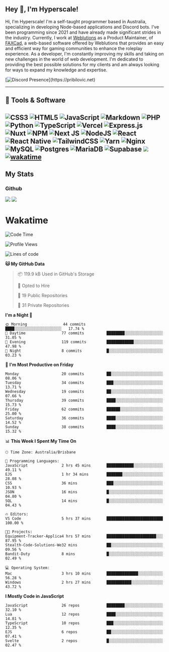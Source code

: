 ## Hey 👋, I'm Hyperscale!

Hi, I'm Hyperscale! I'm a self-taught programmer based in Australia, specializing in developing Node-based applications and Discord bots. I've been programming since 2021 and have already made significant strides in the industry. Currently, I work at [Weblutions](https://weblutions.com) as a Product Maintainer, of [FAXCad](https://weblutions.com/store/faxcad), a web-based software offered by Weblutions that provides an easy and efficient way for gaming communities to enhance the roleplay experience. As a developer, I'm constantly improving my skills and taking on new challenges in the world of web development. I'm dedicated to providing the best possible solutions for my clients and am always looking for ways to expand my knowledge and expertise.

[![Discord Presence](https://lanyard.cnrad.dev/api/906061699562475581?=idleMessage=:Just%Chillin%With%My%Kangaroo!)](https://pribilovic.net)

<p align="center">
<a href="https://github.com/Hyperscale1">
</a>
</p>

---
## 🔧 Tools & Software

![CSS3](https://img.shields.io/badge/css3-%231572B6.svg?style=for-the-badge&logo=css3&logoColor=white) ![HTML5](https://img.shields.io/badge/html5-%23E34F26.svg?style=for-the-badge&logo=html5&logoColor=white) ![JavaScript](https://img.shields.io/badge/javascript-%23323330.svg?style=for-the-badge&logo=javascript&logoColor=%23F7DF1E)  ![Markdown](https://img.shields.io/badge/markdown-%23000000.svg?style=for-the-badge&logo=markdown&logoColor=white) ![PHP](https://img.shields.io/badge/php-%23777BB4.svg?style=for-the-badge&logo=php&logoColor=white) ![Python](https://img.shields.io/badge/python-3670A0?style=for-the-badge&logo=python&logoColor=ffdd54) ![TypeScript](https://img.shields.io/badge/typescript-%23007ACC.svg?style=for-the-badge&logo=typescript&logoColor=white) ![Vercel](https://img.shields.io/badge/vercel-%23000000.svg?style=for-the-badge&logo=vercel&logoColor=white) ![Express.js](https://img.shields.io/badge/express.js-%23404d59.svg?style=for-the-badge&logo=express&logoColor=%2361DAFB) ![Nuxt](https://img.shields.io/badge/Nuxt-%23404d59.svg?style=for-the-badge&logo=nuxtdotjs&logoColor=%02dc82)  ![NPM](https://img.shields.io/badge/NPM-%23000000.svg?style=for-the-badge&logo=npm&logoColor=white) ![Next JS](https://img.shields.io/badge/Next-black?style=for-the-badge&logo=next.js&logoColor=white) ![NodeJS](https://img.shields.io/badge/node.js-6DA55F?style=for-the-badge&logo=node.js&logoColor=white) ![React](https://img.shields.io/badge/react-%2320232a.svg?style=for-the-badge&logo=react&logoColor=%2361DAFB) ![React Native](https://img.shields.io/badge/react_native-%2320232a.svg?style=for-the-badge&logo=react&logoColor=%2361DAFB) ![TailwindCSS](https://img.shields.io/badge/tailwindcss-%2338B2AC.svg?style=for-the-badge&logo=tailwind-css&logoColor=white) ![Yarn](https://img.shields.io/badge/yarn-%232C8EBB.svg?style=for-the-badge&logo=yarn&logoColor=white) ![Nginx](https://img.shields.io/badge/nginx-%23009639.svg?style=for-the-badge&logo=nginx&logoColor=white) ![MySQL](https://img.shields.io/badge/mysql-%2300f.svg?style=for-the-badge&logo=mysql&logoColor=white) ![Postgres](https://img.shields.io/badge/postgres-%23316192.svg?style=for-the-badge&logo=postgresql&logoColor=white) ![MariaDB](https://img.shields.io/badge/mariadb-%23316192.svg?style=for-the-badge&logo=mariadb&logoColor=white) ![Supabase](https://img.shields.io/badge/Supabase-3ECF8E?style=for-the-badge&logo=supabase&logoColor=white) ![](https://img.shields.io/badge/Ubuntu-E95420?style=for-the-badge&logo=ubuntu&logoColor=white) [![wakatime](https://wakatime.com/badge/user/6e098b16-30e8-493e-bf77-598fafbb912d.svg?style=for-the-badge)](https://wakatime.com/@6e098b16-30e8-493e-bf77-598fafbb912d) 
---
## My Stats

### Github
![](https://github-readme-stats.vercel.app/api?username=Hyperscale1&theme=blue-green)
![](https://github-readme-stats.vercel.app/api/top-langs/?username=Hyperscale1&theme=blue-green)

# Wakatime
<!--START_SECTION:waka-->
![Code Time](http://img.shields.io/badge/Code%20Time-859%20hrs%2022%20mins-blue)

![Profile Views](http://img.shields.io/badge/Profile%20Views-1-blue)

![Lines of code](https://img.shields.io/badge/From%20Hello%20World%20I%27ve%20Written-499.9%20thousand%20lines%20of%20code-blue)

**🐱 My GitHub Data** 

> 📦 119.9 kB Used in GitHub's Storage 
 > 
> 💼 Opted to Hire
 > 
> 📜 19 Public Repositories 
 > 
> 🔑 31 Private Repositories 
 > 
**I'm a Night 🦉** 

```text
🌞 Morning                44 commits          ████░░░░░░░░░░░░░░░░░░░░░   17.74 % 
🌆 Daytime                77 commits          ████████░░░░░░░░░░░░░░░░░   31.05 % 
🌃 Evening                119 commits         ████████████░░░░░░░░░░░░░   47.98 % 
🌙 Night                  8 commits           █░░░░░░░░░░░░░░░░░░░░░░░░   03.23 % 
```
📅 **I'm Most Productive on Friday** 

```text
Monday                   20 commits          ██░░░░░░░░░░░░░░░░░░░░░░░   08.06 % 
Tuesday                  34 commits          ███░░░░░░░░░░░░░░░░░░░░░░   13.71 % 
Wednesday                19 commits          ██░░░░░░░░░░░░░░░░░░░░░░░   07.66 % 
Thursday                 39 commits          ████░░░░░░░░░░░░░░░░░░░░░   15.73 % 
Friday                   62 commits          ██████░░░░░░░░░░░░░░░░░░░   25.00 % 
Saturday                 36 commits          ████░░░░░░░░░░░░░░░░░░░░░   14.52 % 
Sunday                   38 commits          ████░░░░░░░░░░░░░░░░░░░░░   15.32 % 
```


📊 **This Week I Spent My Time On** 

```text
🕑︎ Time Zone: Australia/Brisbane

💬 Programming Languages: 
JavaScript               2 hrs 45 mins       ████████████░░░░░░░░░░░░░   49.11 % 
EJS                      1 hr 34 mins        ███████░░░░░░░░░░░░░░░░░░   28.08 % 
CSS                      36 mins             ███░░░░░░░░░░░░░░░░░░░░░░   10.93 % 
JSON                     16 mins             █░░░░░░░░░░░░░░░░░░░░░░░░   04.80 % 
SQL                      14 mins             █░░░░░░░░░░░░░░░░░░░░░░░░   04.43 % 

🔥 Editors: 
VS Code                  5 hrs 37 mins       █████████████████████████   100.00 % 

🐱‍💻 Projects: 
Equipment-Tracker-Applica4 hrs 57 mins       ██████████████████████░░░   87.95 % 
Stealth-Code-Solutions-We32 mins             ██░░░░░░░░░░░░░░░░░░░░░░░   09.56 % 
Bandit-Duty              8 mins              █░░░░░░░░░░░░░░░░░░░░░░░░   02.49 % 

💻 Operating System: 
Mac                      3 hrs 10 mins       ██████████████░░░░░░░░░░░   56.28 % 
Windows                  2 hrs 27 mins       ███████████░░░░░░░░░░░░░░   43.72 % 
```

**I Mostly Code in JavaScript** 

```text
JavaScript               26 repos            ████████░░░░░░░░░░░░░░░░░   32.10 % 
Lua                      12 repos            ████░░░░░░░░░░░░░░░░░░░░░   14.81 % 
TypeScript               10 repos            ███░░░░░░░░░░░░░░░░░░░░░░   12.35 % 
EJS                      6 repos             ██░░░░░░░░░░░░░░░░░░░░░░░   07.41 % 
Svelte                   2 repos             █░░░░░░░░░░░░░░░░░░░░░░░░   02.47 % 
```




<!--END_SECTION:waka-->
